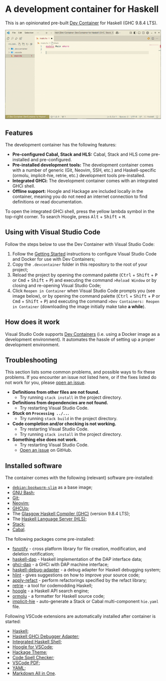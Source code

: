 # A development container for Haskell

This is an opinionated pre-built [Dev Container](https://containers.dev) for Haskell (GHC 9.8.4 LTS).

![GIF showing the development container in use](./docs/example.gif)

## Features

The development container has the following features:

- **Pre-configured Cabal, Stack and HLS:** Cabal, Stack and HLS come pre-installed and pre-configured.
- **Pre-installed development tools:** The development container comes with a number of generic (Git, Neovim, SSH, etc.) and Haskell-specific (ormolu, implicit-hie, retrie, etc.) development tools pre-installed.
- **Integrated GHCi:** The development container comes with an integrated GHCi shell.
- **Offline support:** Hoogle and Hackage are included locally in the container, meaning you do not need an internet connection to find definitions or read documentation.

To open the integrated GHCi shell, press the yellow lambda symbol in the top-right corner. To search Hoogle, press <kbd>Alt</kbd> + <kbd>Shift</kbd> + <kbd>H</kbd>.

## Using with Visual Studio Code

Follow the steps below to use the Dev Container with Visual Studio Code:

1. Follow the [Getting Started](https://code.visualstudio.com/docs/remote/containers#_getting-started) instructions to configure Visual Studio Code and Docker for use with Dev Containers;
2. Copy the `.devcontainer` folder in this repository to the root of your project;
3. Reload the project by opening the command palette (<kbd>Ctrl</kbd> + <kbd>Shift</kbd> + <kbd>P</kbd> or <kbd>Cmd</kbd> + <kbd>Shift</kbd> + <kbd>P</kbd>) and executing the command `>Reload Window` or by closing and re-opening Visual Studio Code;
4. Click `Reopen in Container` when Visual Studio Code prompts you (see image below), or by opening the command palette (<kbd>Ctrl</kbd> + <kbd>Shift</kbd> + <kbd>P</kbd> or <kbd>Cmd</kbd> + <kbd>Shift</kbd> + <kbd>P</kbd>) and executing the command `>Dev Containers: Reopen in Container` (downloading the image initially make take **a while**).

## How does it work

Visual Studio Code supports [Dev Containers](https://code.visualstudio.com/docs/remote/containers) (i.e. using a Docker image as a development environment). It automates the hassle of setting up a proper development environment.

## Troubleshooting

This section lists some common problems, and possible ways to fix these problems. If you encounter an issue not listed here, or if the fixes listed do not work for you, please [open an issue](https://github.com/marijnvanwezel/haskell-dev-env/issues/new).

- **Definitions from other files are not found.**
    - Try running `stack install` in the project directory.
- **Definitions from dependencies are not found.**
    - Try restarting Visual Studio Code.
- **Stuck on `Processing ../..`.**
    - Try running `stack build` in the project directory.
- **Code completion and/or checking is not working.**
    - Try restarting Visual Studio Code.
    - Try running `stack install` in the project directory.
- **Something else does not work.**
    - Try restarting Visual Studio Code.
    - [Open an issue](https://github.com/marijnvanwezel/haskell-dev-env/issues/new) on GitHub.

## Installed software

The container comes with the following (relevant) software pre-installed:

- [`debian:bookworm-slim`](https://hub.docker.com/_/debian) as a base image;
- [GNU Bash](https://www.gnu.org/software/bash/);
- [Git](https://git-scm.com/);
- [Neovim](https://neovim.io/);
- [GHCUp](https://www.haskell.org/ghcup/);
- The [Glasgow Haskell Compiler (GHC)](https://www.haskell.org/ghc/) (version 9.8.4 LTS);
- The [Haskell Language Server (HLS)](https://github.com/haskell/haskell-language-server);
- [Stack](https://docs.haskellstack.org/en/stable/);
- [Cabal](https://www.haskell.org/cabal/).

The following packages come pre-installed:

- [fsnotify](https://hackage.haskell.org/package/fsnotify) - cross platform library for file creation, modification, and deletion notification;
- [haskell-dap](https://hackage.haskell.org/package/haskell-dap) - Haskell implementation of the DAP interface data;
- [ghci-dap](https://hackage.haskell.org/package/ghci-dap) - a GHCi with DAP machine interface;
- [haskell-debug-adapter](https://hackage.haskell.org/package/haskell-debug-adapter) - a debug adapter for Haskell debugging system;
- [hlint](https://hackage.haskell.org/package/hlint) - gives suggestions on how to improve your source code;
- [apply-refact](https://hackage.haskell.org/package/apply-refact) - perform refactorings specified by the refact library;
- [retrie](https://hackage.haskell.org/package/retrie) - a tool for codemodding Haskell;
- [hoogle](https://hackage.haskell.org/package/hoogle) - a Haskell API search engine;
- [ormolu](https://hackage.haskell.org/package/ormolu) - a formatter for Haskell source code;
- [implicit-hie](https://hackage.haskell.org/package/implicit-hie) - auto-generate a Stack or Cabal multi-component `hie.yaml` file.

Following VSCode extensions are automatically installed after container is started:

- [Haskell](https://marketplace.visualstudio.com/items?itemName=haskell.haskell);
- [Haskell GHCi Debugger Adapter](https://marketplace.visualstudio.com/items?itemName=phoityne.phoityne-vscode);
- [Integrated Haskell Shell](https://marketplace.visualstudio.com/items?itemName=eriksik2.vscode-ghci);
- [Hoogle for VSCode](https://marketplace.visualstudio.com/items?itemName=jcanero.hoogle-vscode);
- [Hackage Theme](https://marketplace.visualstudio.com/items?itemName=dmarticus.hackage-theme);
- [Code Spell Checker](https://marketplace.visualstudio.com/items?itemName=streetsidesoftware.code-spell-checker);
- [VSCode PDF](https://marketplace.visualstudio.com/items?itemName=tomoki1207.pdf);
- [YAML](https://marketplace.visualstudio.com/items?itemName=redhat.vscode-yaml);
- [Markdown All in One](https://marketplace.visualstudio.com/items?itemName=yzhang.markdown-all-in-one).

